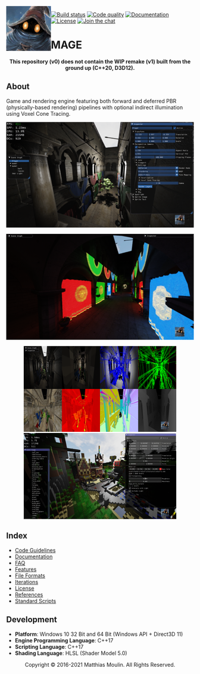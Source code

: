 <img align="left" src="https://github.com/matt77hias/MAGE-Meta/blob/master/res/MAGE.png" width="120px"/>

[![Build status][actions-svg]][actions] [![Code quality][codacy-svg]][codacy] [![Documentation][documentation-svg]][documentation] [![License][license-svg]][license] [![Join the chat][gitter-svg]][gitter]

[actions-svg]:       https://github.com/matt77hias/MAGE/workflows/Contribution/badge.svg?branch=master
[codacy-svg]:        https://api.codacy.com/project/badge/Grade/9d2719c91eb445fd916fd07bdeff098d
[documentation-svg]: https://img.shields.io/badge/docs-doxygen-blue.svg
[license-svg]:       https://img.shields.io/badge/license-GPL%203.0-blue.svg
[gitter-svg]:        https://badges.gitter.im/mage_dev/community.svg

[actions]:           https://github.com/matt77hias/MAGE/actions?query=workflow%3AContribution
[codacy]:            https://www.codacy.com/app/matt77hias/MAGE?utm_source=github.com&amp;utm_medium=referral&amp;utm_content=matt77hias/MAGE&amp;utm_campaign=Badge_Grade
[documentation]:     https://matt77hias.github.io/MAGE-Doc
[license]:           LICENSE.txt
[gitter]:            https://gitter.im/mage_dev/community

# MAGE

<p align="center"><b>This repository (v0) does not contain the WIP remake (v1) built from the ground up (C++20, D3D12).</b></p>

## About
Game and rendering engine featuring both forward and deferred PBR (physically-based rendering) pipelines with optional indirect illumination using Voxel Cone Tracing.

<p align="center"><img src="https://github.com/matt77hias/MAGE-Meta/blob/master/res/Example.png"></p>
<p align="center"><img src="https://github.com/matt77hias/MAGE-Meta/blob/master/res/Example 4.png"></p>
<p align="center"><img src="https://github.com/matt77hias/MAGE-Meta/blob/master/res/Example 2.png" width="410"><img src="https://github.com/matt77hias/MAGE-Meta/blob/master/res/Example 3.png" width="410"></p>

## Index
* [Code Guidelines](MAGE/Meta/CodeGuidelines.md)
* [Documentation](https://matt77hias.github.io/MAGE-Doc/MAGE-Doc/html/index.html)
* [FAQ](MAGE/Meta/FrequentlyAskedQuestions.md)
* [Features](MAGE/Meta/Features.md)
* [File Formats](MAGE/Meta/FileFormats.md)
* [Iterations](MAGE/Meta/Iterations.md)
* [License](https://raw.githubusercontent.com/matt77hias/MAGE/master/LICENSE.txt)
* [References](MAGE/Meta/References.md)
* [Standard Scripts](MAGE/Meta/StandardScripts.md)

## Development
* **Platform**: Windows 10 32 Bit and 64 Bit (Windows API + Direct3D 11)
* **Engine Programming Language**: C++17
* **Scripting Language**: C++17
* **Shading Language**: HLSL (Shader Model 5.0)

<p align="center">Copyright © 2016-2021 Matthias Moulin. All Rights Reserved.</p>
